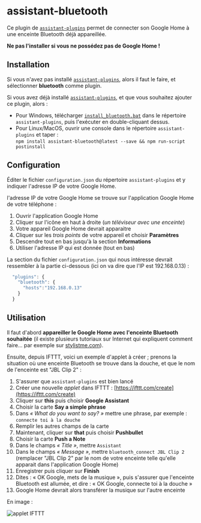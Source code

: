 # assistant-bluetooth

Ce plugin de [`assistant-plugins`](https://aymkdn.github.io/assistant-plugins/) permet de connecter son Google Home à une enceinte Bluetooth déjà appareillée.

**Ne pas l'installer si vous ne possédez pas de Google Home !**

## Installation

Si vous n'avez pas installé [`assistant-plugins`](https://aymkdn.github.io/assistant-plugins/), alors il faut le faire, et sélectionner **bluetooth** comme plugin.

Si vous avez déjà installé [`assistant-plugins`](https://aymkdn.github.io/assistant-plugins/), et que vous souhaitez ajouter ce plugin, alors :
  - Pour Windows, télécharger [`install_bluetooth.bat`](https://github-proxy.kodono.info/?q=https://raw.githubusercontent.com/Aymkdn/assistant-bluetooth/master/install_bluetooth.bat&download=install_bluetooth.bat) dans le répertoire `assistant-plugins`, puis l'exécuter en double-cliquant dessus.  
  - Pour Linux/MacOS, ouvrir une console dans le répertoire `assistant-plugins` et taper :  
  `npm install assistant-bluetooth@latest --save && npm run-script postinstall`

## Configuration

Éditer le fichier `configuration.json` du répertoire `assistant-plugins` et y indiquer l'adresse IP de votre Google Home.

l'adresse IP de votre Google Home se trouve sur l'application Google Home de votre téléphone :

  1) Ouvrir l'application Google Home  
  2) Cliquer sur l'icône en haut à droite (*un téléviseur avec une enceinte*)  
  3) Votre appareil Google Home devrait apparaitre  
  4) Cliquer sur les *trois points* de votre appareil et choisir **Paramètres**  
  5) Descendre tout en bas jusqu'à la section **Informations**  
  6) Utiliser l'adresse IP qui est donnée (tout en bas)
  
La section du fichier `configuration.json` qui nous intéresse devrait ressembler à la partie ci-dessous (ici on va dire que l'IP est 192.168.0.13) :
```javascript
  "plugins": {
    "bluetooth": {
      "hosts":"192.168.0.13"
    }
  }
```

## Utilisation

Il faut d'abord **appareiller le Google Home avec l'enceinte Bluetooth souhaitée** (il existe plusieurs tutoriaux sur Internet qui expliquent comment faire... par exemple sur [stylistme.com](https://stylistme.com/comment-connecter-une-enceinte-bluetooth-a-google-home/)).

Ensuite, depuis IFTTT, voici un exemple d'applet à créer ; prenons la situation où une enceinte Bluetooth se trouve dans la douche, et que le nom de l'enceinte est "JBL Clip 2" :

  1) S'assurer que `assistant-plugins` est bien lancé  
  2) Créer une nouvelle *applet* dans IFTTT : [https://ifttt.com/create](https://ifttt.com/create)  
  3) Cliquer sur **this** puis choisir **Google Assistant**  
  4) Choisir la carte **Say a simple phrase**  
  5) Dans *« What do you want to say? »* mettre une phrase, par exemple : `connecte toi à la douche`  
  6) Remplir les autres champs de la carte  
  7) Maintenant, cliquer sur **that** puis choisir **Pushbullet**  
  8) Choisir la carte **Push a Note**  
  9) Dans le champs *« Title »*, mettre `Assistant`  
  10) Dans le champs *« Message »*, mettre `bluetooth_connect JBL Clip 2` (remplacer "JBL Clip 2" par le nom de votre enceinte telle qu'elle apparait dans l'application Google Home)  
  11) Enregistrer puis cliquer sur **Finish**  
  12) Dites : « OK Google, mets de la musique », puis s'assurer que l'enceinte Bluetooth est allumée, et dire : « OK Google, connecte toi à la douche »  
  13) Google Home devrait alors transférer la musique sur l'autre enceinte

En image :  

![applet IFTTT](https://user-images.githubusercontent.com/946315/39955270-389f661a-55cc-11e8-9d8e-e1404f3f045e.PNG)
